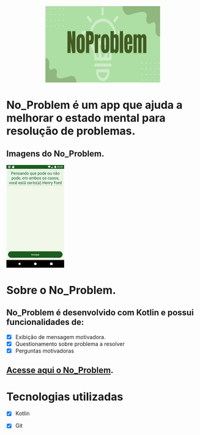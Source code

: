 <p align="center">
  <img src="https://github.com/Adyson-Lima/no_problem/blob/main/documentacao/Logo.jpg" width="300" height="200"/>
</p>

# No_Problem é um app que ajuda a melhorar o estado mental para resolução de problemas.

## Imagens do No_Problem. 
<img src="https://github.com/Adyson-Lima/no_problem/blob/main/documentacao/meugif.gif" width="30%" height="30%"/>

# Sobre o No_Problem.
## No_Problem é desenvolvido com Kotlin e possui funcionalidades de:
- [X] Exibição de mensagem motivadora.
- [X] Questionamento sobre problema a resolver
- [X] Perguntas motivadoras
 
## <a href="https://play.google.com/store/apps/details?id=com.asltecnologia.noproblem&pcampaignid=web_share">Acesse aqui o No_Problem</a>.

# Tecnologias utilizadas

- [X] Kotlin
- [X] Git





